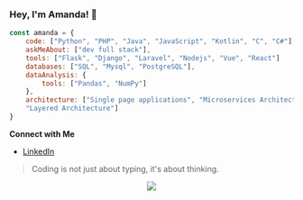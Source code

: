 ### Hey, I'm Amanda! 👋

```javascript
const amanda = {
    code: ["Python", "PHP", "Java", "JavaScript", "Kotlin", "C", "C#"],
    askMeAbout: ["dev full stack"],
    tools: ["Flask", "Django", "Laravel", "Nodejs", "Vue", "React"]
    databases: ["SQL", "Mysql", "PostgreSQL"],
    dataAnalysis: {
        tools: ["Pandas", "NumPy"]
    },
    architecture: ["Single page applications", "Microservices Architecture", "Monolithic Architecture",
    "Layered Architecture"]
}
``` 

<strong>Connect with Me</strong>

- [LinkedIn](https://www.linkedin.com/in/amandadecassiaborges/)

> Coding is not just about typing, it's about thinking.

<div align="center" >
<a href="https://skillicons.dev"   >
  <img src="https://skillicons.dev/icons?i=php,python,java,javascript,kotlin,c,cs,flask,django,laravel,mysql,react,nodejs,express,vue,docker,linux,postman,vite,bootstrap,postgres," />
</a>
  <br />
  </div>
